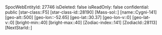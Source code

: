 ﻿---
location: [30.37,-52.65,500]
type: Station
tags:
- astro/Star

---
SpocWebEntityId: 27746
isDeleted: false
isReadOnly: false
confidential: public
[star-class::F5]
[star-class-id::28190]
[Mass-sol::]
[name::Cygni-141]
[geo-alt::500]
[geo-lon::-52.65]
[geo-lat::30.37]
[geo-lon-v::0]
[geo-lat-v::0]
[bright-min::40]
[bright-max::40]
[Zodiac-index::141]
[ZodiacId::28113]
[NextStarId::]

